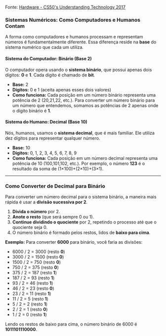 Fonte: [Hardware - CS50's Understanding Technology 2017](https://www.youtube.com/watch?v=6mbFO0ZLMW8&t=29s)
### **Sistemas Numéricos: Como Computadores e Humanos Contam**

A forma como computadores e humanos processam e representam números é fundamentalmente diferente. Essa diferença reside na **base** do sistema numérico que cada um utiliza.

#### **Sistema do Computador: Binário (Base 2)**

O computador opera usando o **sistema binário**, que possui apenas dois dígitos: **0** e **1**. Cada dígito é chamado de **bit**.

- **Base:** 2
- **Dígitos:** 0 e 1 (aceita apenas esses dois valores)
- **Como funciona:** Cada posição em um número binário representa uma potência de 2 (20,21,22, etc.). Para converter um número binário para um número que entendemos, somamos as potências de 2 apenas onde o dígito binário é **1**.
#### **Sistema do Humano: Decimal (Base 10)**

Nós, humanos, usamos o **sistema decimal**, que é mais familiar. Ele utiliza dez dígitos para representar qualquer número.
- **Base:** 10
- **Dígitos:** 0, 1, 2, 3, 4, 5, 6, 7, 8, 9
- **Como funciona:** Cada posição em um número decimal representa uma potência de 10 (100,101,102, etc.). Por exemplo, o número **123** é o resultado da soma de (1×100)+(2×10)+(3×1).
---
### **Como Converter de Decimal para Binário**

Para converter um número decimal para o sistema binário, a maneira mais rápida é usar a **divisão sucessiva por 2**.

1. **Divida o número** por 2.
2. **Anote o resto** (que será sempre 0 ou 1).
3. **Continue dividindo o quociente** por 2, repetindo o processo até que o quociente seja 0.    
4. O número binário é formado pelos restos, lidos de **baixo para cima**.

**Exemplo:** Para converter **6000** para binário, você faria as divisões:

- 6000 / 2 = 3000 (resto **0**)
- 3000 / 2 = 1500 (resto **0**)
- 1500 / 2 = 750 (resto **0**)
- 750 / 2 = 375 (resto **0**)
- 375 / 2 = 187 (resto **1**)
- 187 / 2 = 93 (resto **1**)
- 93 / 2 = 46 (resto **1**)
- 46 / 2 = 23 (resto **0**)
- 23 / 2 = 11 (resto **1**)
- 11 / 2 = 5 (resto **1**) 
- 5 / 2 = 2 (resto **1**)
- 2 / 2 = 1 (resto **0**)
- 1 / 2 = 0 (resto **1**)

Lendo os restos de baixo para cima, o número binário de 6000 é **1011101110000**.